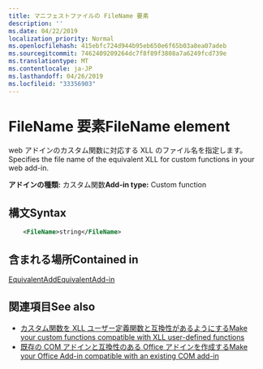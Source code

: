 ```yaml
---
title: マニフェストファイルの FileName 要素
description: ''
ms.date: 04/22/2019
localization_priority: Normal
ms.openlocfilehash: 415ebfc724d944b95eb650e6f65b03a8ea07adeb
ms.sourcegitcommit: 7462409209264dc7f8f89f3808a7a6249fcd739e
ms.translationtype: MT
ms.contentlocale: ja-JP
ms.lasthandoff: 04/26/2019
ms.locfileid: "33356903"
---
```

# <a name="filename-element"></a><span data-ttu-id="67083-102">FileName 要素</span><span class="sxs-lookup"><span data-stu-id="67083-102">FileName element</span></span>

<span data-ttu-id="67083-103">web アドインのカスタム関数に対応する XLL のファイル名を指定します。</span><span class="sxs-lookup"><span data-stu-id="67083-103">Specifies the file name of the equivalent XLL for custom functions in your web add-in.</span></span>

<span data-ttu-id="67083-104">**アドインの種類:** カスタム関数</span><span class="sxs-lookup"><span data-stu-id="67083-104">**Add-in type:** Custom function</span></span>

## <a name="syntax"></a><span data-ttu-id="67083-105">構文</span><span class="sxs-lookup"><span data-stu-id="67083-105">Syntax</span></span>

```XML
    <FileName>string</FileName>  
```

## <a name="contained-in"></a><span data-ttu-id="67083-106">含まれる場所</span><span class="sxs-lookup"><span data-stu-id="67083-106">Contained in</span></span>

[<span data-ttu-id="67083-107">EquivalentAdd</span><span class="sxs-lookup"><span data-stu-id="67083-107">EquivalentAdd-in</span></span>](equivalentaddin.md)


## <a name="see-also"></a><span data-ttu-id="67083-108">関連項目</span><span class="sxs-lookup"><span data-stu-id="67083-108">See also</span></span>

- [<span data-ttu-id="67083-109">カスタム関数を XLL ユーザー定義関数と互換性があるようにする</span><span class="sxs-lookup"><span data-stu-id="67083-109">Make your custom functions compatible with XLL user-defined functions</span></span>](../../excel/make-custom-functions-compatible-with-xll-udf.md)
- [<span data-ttu-id="67083-110">既存の COM アドインと互換性のある Office アドインを作成する</span><span class="sxs-lookup"><span data-stu-id="67083-110">Make your Office Add-in compatible with an existing COM add-in</span></span>](../../develop/make-office-add-in-compatible-with-existing-com-add-in.md)